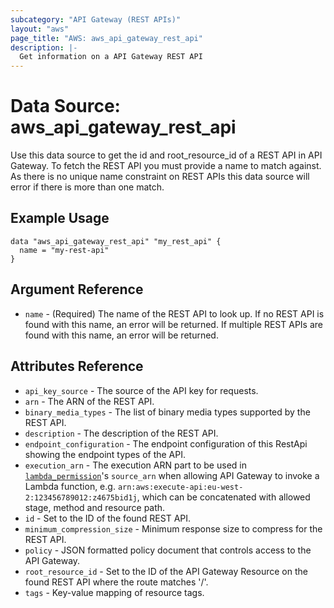 ```yaml
---
subcategory: "API Gateway (REST APIs)"
layout: "aws"
page_title: "AWS: aws_api_gateway_rest_api"
description: |-
  Get information on a API Gateway REST API
---
```


# Data Source: aws_api_gateway_rest_api

Use this data source to get the id and root_resource_id of a REST API in
API Gateway. To fetch the REST API you must provide a name to match against. 
As there is no unique name constraint on REST APIs this data source will 
error if there is more than one match.

## Example Usage

```hcl
data "aws_api_gateway_rest_api" "my_rest_api" {
  name = "my-rest-api"
}
```

## Argument Reference

* `name` - (Required) The name of the REST API to look up. If no REST API is found with this name, an error will be returned. If multiple REST APIs are found with this name, an error will be returned.

## Attributes Reference

* `api_key_source` - The source of the API key for requests.
* `arn` - The ARN of the REST API.
* `binary_media_types` - The list of binary media types supported by the REST API.
* `description` - The description of the REST API.
* `endpoint_configuration` - The endpoint configuration of this RestApi showing the endpoint types of the API.
* `execution_arn` - The execution ARN part to be used in [`lambda_permission`](/docs/providers/aws/r/lambda_permission.html)'s `source_arn` when allowing API Gateway to invoke a Lambda function, e.g. `arn:aws:execute-api:eu-west-2:123456789012:z4675bid1j`, which can be concatenated with allowed stage, method and resource path.
* `id` - Set to the ID of the found REST API.
* `minimum_compression_size` - Minimum response size to compress for the REST API.
* `policy` - JSON formatted policy document that controls access to the API Gateway.
* `root_resource_id` - Set to the ID of the API Gateway Resource on the found REST API where the route matches '/'.
* `tags` - Key-value mapping of resource tags.
